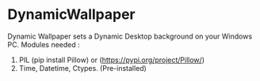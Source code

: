 # DynamicWallpaper

Dynamic Wallpaper sets a Dynamic Desktop background on your Windows PC.
Modules needed : 
1. PIL (pip install Pillow) or (https://pypi.org/project/Pillow/)
2. Time, Datetime, Ctypes. (Pre-installed)
